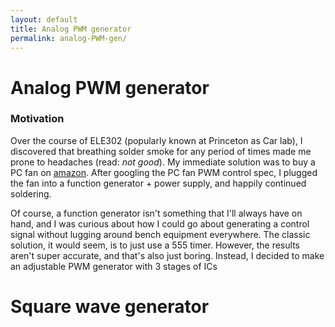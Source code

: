 ```yaml
---
layout: default
title: Analog PWM generator
permalink: analog-PWM-gen/
---
```


# Analog PWM generator

### Motivation

Over the course of ELE302 (popularly known at Princeton as Car lab), I discovered that breathing solder smoke for any period of times made me prone to headaches (read: *not good*). My immediate solution was to buy a PC fan on [amazon](https://www.amazon.com/gp/product/B01J76IYL4/ref=oh_aui_detailpage_o07_s00?ie=UTF8&psc=1 "in case you want one"). After googling the PC fan PWM control spec, I plugged the fan into a function generator + power supply, and happily continued soldering.

Of course, a function generator isn't something that I'll always have on hand, and I was curious about how I could go about generating a control signal without lugging around bench equipment everywhere. The classic solution, it would seem, is to just use a 555 timer. However, the results aren't super accurate, and that's also just boring. Instead, I decided to make an adjustable PWM generator with 3 stages of ICs

# Square wave generator
